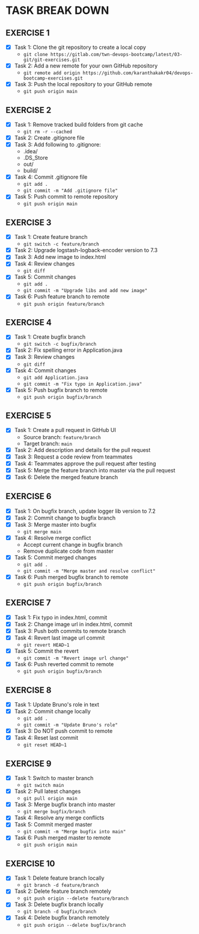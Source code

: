 # TASK BREAK DOWN

## EXERCISE 1

- [x] Task 1: Clone the git repository to create a local copy
  - `git clone https://gitlab.com/twn-devops-bootcamp/latest/03-git/git-exercises.git`
- [x] Task 2: Add a new remote for your own GitHub repository
  - `git remote add origin https://github.com/karanthakakr04/devops-bootcamp-exercises.git`
- [x] Task 3: Push the local repository to your GitHub remote
  - `git push origin main`

## EXERCISE 2

- [x] Task 1: Remove tracked build folders from git cache
  - `git rm -r --cached`
- [x] Task 2: Create .gitignore file
- [x] Task 3: Add following to .gitignore:
  - .idea/
  - .DS_Store
  - out/
  - build/
- [x] Task 4: Commit .gitignore file
  - `git add .`
  - `git commit -m "Add .gitignore file"`
- [x] Task 5: Push commit to remote repository
  - `git push origin main`

## EXERCISE 3

- [x] Task 1: Create feature branch
  - `git switch -c feature/branch`
- [x] Task 2: Upgrade logstash-logback-encoder version to 7.3
- [x] Task 3: Add new image to index.html
- [x] Task 4: Review changes
  - `git diff`
- [x] Task 5: Commit changes
  - `git add .`
  - `git commit -m "Upgrade libs and add new image"`
- [x] Task 6: Push feature branch to remote
  - `git push origin feature/branch`

## EXERCISE 4

- [x] Task 1: Create bugfix branch
  - `git switch -c bugfix/branch`
- [x] Task 2: Fix spelling error in Application.java
- [x] Task 3: Review changes
  - `git diff`
- [x] Task 4: Commit changes
  - `git add Application.java`
  - `git commit -m "Fix typo in Application.java"`
- [x] Task 5: Push bugfix branch to remote
  - `git push origin bugfix/branch`

## EXERCISE 5

- [x] Task 1: Create a pull request in GitHub UI
  - Source branch: `feature/branch`
  - Target branch: `main`
- [x] Task 2: Add description and details for the pull request
- [x] Task 3: Request a code review from teammates
- [x] Task 4: Teammates approve the pull request after testing
- [x] Task 5: Merge the feature branch into master via the pull request
- [x] Task 6: Delete the merged feature branch

## EXERCISE 6

- [x] Task 1: On bugfix branch, update logger lib version to 7.2
- [x] Task 2: Commit change to bugfix branch
- [x] Task 3: Merge master into bugfix
  - `git merge main`
- [x] Task 4: Resolve merge conflict
  - Accept current change in bugfix branch
  - Remove duplicate code from master
- [x] Task 5: Commit merged changes
  - `git add .`
  - `git commit -m "Merge master and resolve conflict"`
- [x] Task 6: Push merged bugfix branch to remote
  - `git push origin bugfix/branch`

## EXERCISE 7

- [x] Task 1: Fix typo in index.html, commit
- [x] Task 2: Change image url in index.html, commit
- [x] Task 3: Push both commits to remote branch
- [x] Task 4: Revert last image url commit
  - `git revert HEAD~1`
- [x] Task 5: Commit the revert
  - `git commit -m "Revert image url change"`
- [x] Task 6: Push reverted commit to remote
  - `git push origin bugfix/branch`

## EXERCISE 8

- [x] Task 1: Update Bruno's role in text
- [x] Task 2: Commit change locally
  - `git add .`
  - `git commit -m "Update Bruno's role"`
- [x] Task 3: Do NOT push commit to remote
- [x] Task 4: Reset last commit
  - `git reset HEAD~1`

## EXERCISE 9

- [x] Task 1: Switch to master branch
  - `git switch main`
- [x] Task 2: Pull latest changes
  - `git pull origin main`
- [x] Task 3: Merge bugfix branch into master
  - `git merge bugfix/branch`
- [x] Task 4: Resolve any merge conflicts
- [x] Task 5: Commit merged master
  - `git commit -m "Merge bugfix into main"`
- [x] Task 6: Push merged master to remote
  - `git push origin main`

## EXERCISE 10

- [x] Task 1: Delete feature branch locally
  - `git branch -d feature/branch`
- [x] Task 2: Delete feature branch remotely
  - `git push origin --delete feature/branch`
- [x] Task 3: Delete bugfix branch locally
  - `git branch -d bugfix/branch`
- [x] Task 4: Delete bugfix branch remotely
  - `git push origin --delete bugfix/branch`
